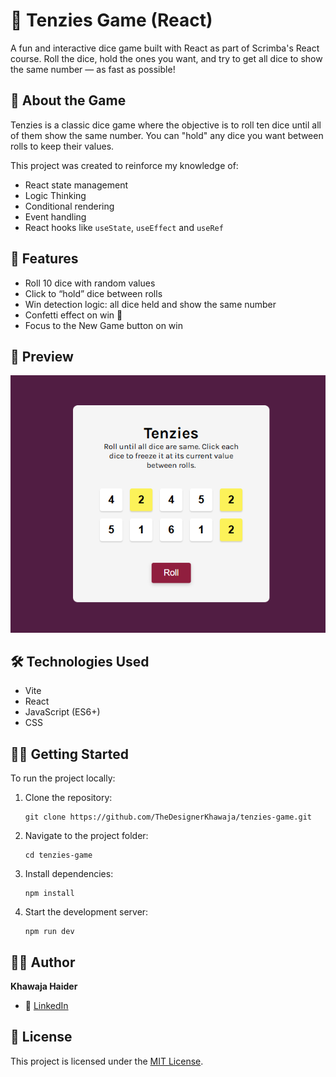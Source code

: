 
# 🎲 Tenzies Game (React)

A fun and interactive dice game built with React as part of Scrimba's React course. Roll the dice, hold the ones you want, and try to get all dice to show the same number — as fast as possible!

## 🧠 About the Game

Tenzies is a classic dice game where the objective is to roll ten dice until all of them show the same number. You can "hold" any dice you want between rolls to keep their values.

This project was created to reinforce my knowledge of:

- React state management
- Logic Thinking
- Conditional rendering
- Event handling
- React hooks like `useState`, `useEffect` and `useRef`

## 🚀 Features

- Roll 10 dice with random values
- Click to “hold” dice between rolls
- Win detection logic: all dice held and show the same number
- Confetti effect on win 🎉
- Focus to the New Game button on win

## 📸 Preview

![Game Screenshot](./src/assets/tenzies-game-screenshot.png)

## 🛠️ Technologies Used

- Vite
- React
- JavaScript (ES6+)
- CSS

## 🧑‍💻 Getting Started

To run the project locally:

1. Clone the repository:
   ```
   git clone https://github.com/TheDesignerKhawaja/tenzies-game.git
   ```
2. Navigate to the project folder:
   ```
   cd tenzies-game
   ```
3. Install dependencies:
   ```
   npm install
   ```
4. Start the development server:
   ```
   npm run dev
   ```


## 🙋‍♂️ Author

**Khawaja Haider**

- 💼 [LinkedIn](https://www.linkedin.com/in/khawajahaider/)

## 📄 License

This project is licensed under the [MIT License](LICENSE).
